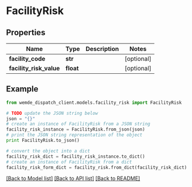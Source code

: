 # FacilityRisk


## Properties

Name | Type | Description | Notes
------------ | ------------- | ------------- | -------------
**facility_code** | **str** |  | [optional] 
**facility_risk_value** | **float** |  | [optional] 

## Example

```python
from wemde_dispatch_client.models.facility_risk import FacilityRisk

# TODO update the JSON string below
json = "{}"
# create an instance of FacilityRisk from a JSON string
facility_risk_instance = FacilityRisk.from_json(json)
# print the JSON string representation of the object
print FacilityRisk.to_json()

# convert the object into a dict
facility_risk_dict = facility_risk_instance.to_dict()
# create an instance of FacilityRisk from a dict
facility_risk_form_dict = facility_risk.from_dict(facility_risk_dict)
```
[[Back to Model list]](../README.md#documentation-for-models) [[Back to API list]](../README.md#documentation-for-api-endpoints) [[Back to README]](../README.md)


